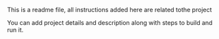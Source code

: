 This is a readme file, all instructions added here are related tothe project

You can add project details and description along with steps to build and run it.
